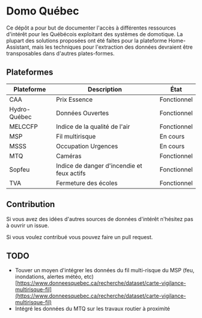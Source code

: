 # Domo Québec

Ce dépôt a pour but de documenter l'accès à différentes ressources d'intérêt pour les Québécois exploitant des systèmes de domotique. La plupart des solutions proposées ont été faites pour la plateforme Home-Assistant, mais les techniques pour l'extraction des données devraient être transposables dans d'autres plates-formes.

## Plateformes

| Plateforme | Description | État |
|-|-|-|
| CAA | Prix Essence | Fonctionnel |
| Hydro-Québec | Données Ouvertes | Fonctionnel |
| MELCCFP | Indice de la qualité de l'air | Fonctionnel |
| MSP | Fil multirisque | En cours |
| MSSS | Occupation Urgences | En cours |
| MTQ | Caméras | Fonctionnel |
| Sopfeu | Indice de danger d'incendie et feux actifs | Fonctionnel |
| TVA | Fermeture des écoles | Fonctionnel |
## Contribution

Si vous avez des idées d'autres sources de données d'intérêt n'hésitez pas à ouvrir un issue.

Si vous voulez contribué vous pouvez faire un pull request.

## TODO

- Touver un moyen d'intégrer les données du fil multi-risque du MSP (feu, inondations, alertes météo, etc) [https://www.donneesquebec.ca/recherche/dataset/carte-vigilance-multirisque-fil](https://www.donneesquebec.ca/recherche/dataset/carte-vigilance-multirisque-fil)
- Intégré les données du MTQ sur les travaux routier à proximité

